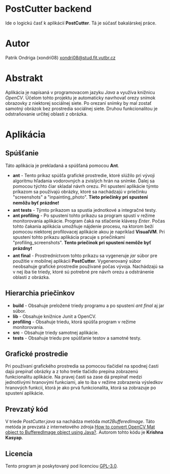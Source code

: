 # PostCutter backend

Ide o logickú časť k aplikácií **PostCutter**. Tá je súčasť bakalárskej práce.

# Autor
Patrik Ondriga (xondri08)
xondri08@stud.fit.vutbr.cz

# Abstrakt

Aplikácia je napísaná v programovacom jazyku *Java* a využíva knižnicu *OpenCV*. Účelom tohto projektu je automaticky navrhovať orezy snímok obrazovky z niektorej sociálnej siete. Po orezaní snímky by mal zostať samotný obrázok bez prostredia sociálnej siete. Druhou funkcionalitou je odstraňovanie určitej oblasti z obrázka.

# Aplikácia

## Spúšťanie

Táto aplikácia je prekladaná a spúšťaná pomocou **Ant**. 

- **ant** - Tento príkaz spúšťa grafické prostredie, ktoré slúžilo pri vývoji algoritmu hľadania vodorovných a zvislých hrán na snímke. Ďalej sa pomocou týchto čiar skladal návrh orezu. Pri spustení aplikácie týmto príkazom sa používajú obrázky, ktoré sa nachádzajú v priečinku "screenshots" a "inpainting_photo". **Tieto priečinky pri spustení nemôžu byť prázdne**:exclamation: 
- **ant tests** - Týmto príkazom sa spustia jednotkové a integračné testy.
- **ant profiling** - Po spustení tohto príkazu sa program spustí v režime monitorovania aplikácie. Program čaká na stlačenie klávesy *Enter*. Počas tohto čakania aplikácia umožňuje nájdenie procesu, na ktorom beží pomocou niektorej profilovacej aplikácie akou je napríklad **VisualVM**. Pri spustení tohto príkazu aplikácia pracuje s priečinkami "profiling_screenshots". **Tento priečinok pri spustení nemôže byť prázdny**:exclamation:
- **ant final** - Prostredníctvom tohto príkazu sa vygeneruje *jar* súbor pre použitie v mobilnej aplikácii **PostCutter**. Vygenerovaný súbor neobsahuje grafické prostredie používané počas vývoja. Nachádzajú sa v nej iba tie triedy, ktoré sú potrebné pre návrh orezu a odstránenie oblasti z obrázka.

 ## Hierarchia priečinkov

 - **build** - Obsahuje preložené triedy programu a po spustení *ant final* aj jar súbor.
 - **lib** - Obsahuje knižnice Junit a OpenCV.
 - **profiling** - Obsahuje triedu, ktorá spúšťa program v režime monitorovania.
 - **src** - Obsahuje triedy samotnej aplikácie.
 - **tests** - Obsahuje triedu pre spúšťanie testov a samotné testy.

## Grafické prostredie

Pri používaní grafického prostredia sa pomocou tlačidiel na spodnej časti dajú prepínať obrázky a z toho tretie tlačidlo prepína zobrazenú funkcionalitu aplikácie. Na pravej časti sa zase dá prepínať medzi jednotlivými hranovými funkciami, ale to iba v režime zobrazenia výsledkov hranových funkcií, ktorá je ako prvá funkcionalita, ktorá sa zobrazuje po spustení aplikácie.

## Prevzatý kód

V triede *PostCutter.java* sa nachádza metóda *mat2BufferedImage*. Táto metóda je prevzatá z internetového zdroja [How to convert OpenCV Mat object to BufferedImage object using Java?](https://www.tutorialspoint.com/how-to-convert-opencv-mat-object-to-bufferedimage-object-using-java). Autorom tohto kódu je **Krishna Kasyap**.

## Licencia

Tento program je poskytovaný pod licenciou [GPL-3.0](/LICENSE).
